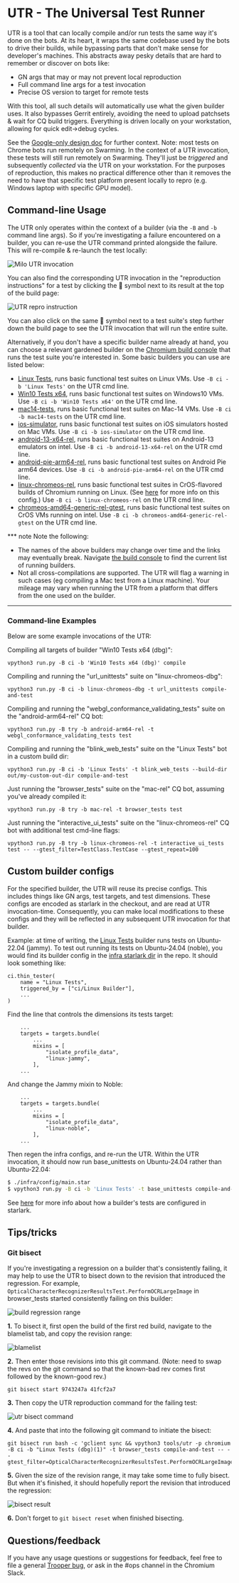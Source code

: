 # UTR - The Universal Test Runner

UTR is a tool that can locally compile and/or run tests the same way it's done
on the bots. At its heart, it wraps the same codebase used by the bots to drive
their builds, while bypassing parts that don't make sense for developer's
machines. This abstracts away pesky details that are hard to remember or
discover on bots like:
- GN args that may or may not prevent local reproduction
- Full command line args for a test invocation
- Precise OS version to target for remote tests

With this tool, all such details will automatically use what the given builder
uses. It also bypasses Gerrit entirely, avoiding the need to upload patchsets
& wait for CQ build triggers. Everything is driven locally on your workstation,
allowing for quick edit->debug cycles.

See the [Google-only design doc](https://goto.google.com/chrome-utr) for
further context. Note: most tests on Chrome bots run remotely on Swarming. In
the context of a UTR invocation, these tests will still run remotely on
Swarming. They'll just be _triggered_ and subsequently _collected_
via the UTR on your workstation. For the purposes of reproduction, this makes
no practical difference other than it removes the need to have that specific
test platform present locally to repro (e.g. Windows laptop with specific GPU
model).

## Command-line Usage

The UTR only operates within the context of a builder (via the `-B` and `-b`
command line args). So if you're investigating a failure encountered on a
builder, you can re-use the UTR command printed alongside the failure.
This will re-compile & re-launch the test locally:

![Milo UTR invocation](docs/milo_command.png)

You can also find the corresponding UTR invocation in the "reproduction
instructions" for a test by clicking the 📄 symbol next to its result at the
top of the build page:

![UTR repro instruction](docs/utr_repro_instruction.png)

You can also click on the same 📄 symbol next to a test suite's step further
down the build page to see the UTR invocation that will run the entire suite.

Alternatively, if you don't have a specific builder name already at hand, you
can choose a relevant gardened builder on the
[Chromium build console](https://build.chromium.org/) that runs the test suite
you're interested in. Some basic builders you can use are listed below:
- [Linux Tests](https://ci.chromium.org/ui/p/chromium/builders/ci/Linux%20Tests),
  runs basic functional test suites on Linux VMs. Use `-B ci -b 'Linux Tests'`
  on the UTR cmd line.
- [Win10 Tests x64](https://ci.chromium.org/ui/p/chromium/builders/ci/Win10%20Tests%20x64),
  runs basic functional test suites on Windows10 VMs. Use `-B ci -b
  'Win10 Tests x64'` on the UTR cmd line.
- [mac14-tests](https://ci.chromium.org/ui/p/chromium/builders/ci/mac14-tests),
  runs basic functional test suites on Mac-14 VMs. Use `-B ci -b mac14-tests`
  on the UTR cmd line.
- [ios-simulator](https://ci.chromium.org/ui/p/chromium/builders/ci/ios-simulator),
  runs basic functional test suites on iOS simulators hosted on Mac VMs. Use
  `-B ci -b ios-simulator` on the UTR cmd line.
- [android-13-x64-rel](https://ci.chromium.org/ui/p/chromium/builders/ci/android-13-x64-rel),
  runs basic functional test suites on Android-13 emulators on intel. Use `-B
  ci -b android-13-x64-rel` on the UTR cmd line.
- [android-pie-arm64-rel](https://ci.chromium.org/ui/p/chromium/builders/ci/android-pie-arm64-rel),
  runs basic functional test suites on Android Pie arm64 devices. Use `-B ci -b
  android-pie-arm64-rel` on the UTR cmd line.
- [linux-chromeos-rel](https://ci.chromium.org/ui/p/chromium/builders/ci/linux-chromeos-rel),
  runs basic functional test suites in CrOS-flavored builds of Chromium running
  on Linux. (See
  [here](https://chromium.googlesource.com/chromium/src/+/main/docs/chromeos_build_instructions.md#Chromium-OS-on-Linux-linux_chromeos)
  for more info on this config.) Use `-B ci -b linux-chromeos-rel` on the UTR
  cmd line.
- [chromeos-amd64-generic-rel-gtest](https://ci.chromium.org/ui/p/chromium/builders/ci/chromeos-amd64-generic-rel-gtest),
  runs basic functional test suites on CrOS VMs running on intel. Use `-B ci -b
  chromeos-amd64-generic-rel-gtest` on the UTR cmd line.

*** note
Note the following:
- The names of the above builders may change over time and the links may
  eventually break. Navigate [the build console](https://build.chromium.org/)
  to find the current list of running builders.
- Not all cross-compilations are supported. The UTR will flag a warning in such
  cases (eg compiling a Mac test from a Linux machine). Your mileage may vary
  when running the UTR from a platform that differs from the one used on the
  builder.
***

### Command-line Examples

Below are some example invocations of the UTR:

Compiling all targets of builder "Win10 Tests x64 (dbg)":
```
vpython3 run.py -B ci -b 'Win10 Tests x64 (dbg)' compile
```

Compiling and running the "url_unittests" suite on "linux-chromeos-dbg":
```
vpython3 run.py -B ci -b linux-chromeos-dbg -t url_unittests compile-and-test
```

Compiling and running the "webgl_conformance_validating_tests" suite on the
"android-arm64-rel" CQ bot:
```
vpython3 run.py -B try -b android-arm64-rel -t webgl_conformance_validating_tests test
```

Compiling and running the "blink_web_tests" suite on the "Linux Tests" bot in a
custom build dir:
```
vpython3 run.py -B ci -b 'Linux Tests' -t blink_web_tests --build-dir out/my-custom-out-dir compile-and-test
```

Just running the "browser_tests" suite on the "mac-rel" CQ bot, assuming you've
already compiled it:
```
vpython3 run.py -B try -b mac-rel -t browser_tests test
```

Just running the "interactive_ui_tests" suite on the "linux-chromeos-rel" CQ bot
with additional test cmd-line flags:
```
vpython3 run.py -B try -b linux-chromeos-rel -t interactive_ui_tests test -- --gtest_filter=TestClass.TestCase --gtest_repeat=100
```

## Custom builder configs

For the specified builder, the UTR will reuse its precise configs. This includes
things like GN args, test targets, and test dimensions. These configs are
encoded as starlark in the checkout, and are read at UTR invocation-time.
Consequently, you can make local modifications to these configs and they will be
reflected in any subsequent UTR invocation for that builder.

Example: at time of writing, the
[Linux Tests](https://ci.chromium.org/ui/p/chromium/builders/ci/Linux%20Tests)
builder runs tests on Ubuntu-22.04 (jammy). To test out running its tests on
Ubuntu-24.04 (noble), you would find its builder config in the
[infra starlark dir](https://source.chromium.org/chromium/chromium/src/+/main:infra/config/subprojects/)
in the repo. It should look something like:
```
ci.thin_tester(
    name = "Linux Tests",
    triggered_by = ["ci/Linux Builder"],
    ...
)
```

Find the line that controls the dimensions its tests target:
```
    ...
    targets = targets.bundle(
        ...
        mixins = [
            "isolate_profile_data",
            "linux-jammy",
        ],
    ...
```

And change the Jammy mixin to Noble:
```
    ...
    targets = targets.bundle(
        ...
        mixins = [
            "isolate_profile_data",
            "linux-noble",
        ],
    ...
```

Then regen the infra configs, and re-run the UTR. Within the UTR invocation,
it should now run base_unittests on Ubuntu-24.04 rather than Ubuntu-22.04:
```sh
$ ./infra/config/main.star
$ vpython3 run.py -B ci -b 'Linux Tests' -t base_unittests compile-and-test
```

See [here](../../infra/config/targets/README.md) for more info about how a
builder's tests are configured in starlark.

## Tips/tricks

### Git bisect

If you're investigating a regression on a builder that's consistently failing,
it may help to use the UTR to bisect down to the revision that introduced the
regression. For example,
`OpticalCharacterRecognizerResultsTest.PerformOCRLargeImage` in browser_tests
started consistently failing on this builder:

![build regression range](docs/regression_range.png)

**1.** To bisect it, first open the build of the first red build, navigate to the
blamelist tab, and copy the revision range:

![blamelist](docs/blamelist.png)

**2.** Then enter those revisions into this git command. (Note: need to swap the
revs on the git command so that the known-bad rev comes first followed by the
known-good rev.)
```
git bisect start 9743247a 41fcf2a7
```

**3.** Then copy the UTR reproduction command for the failing test:

![utr bisect command](docs/utr_bisect_cmd.png)

**4.** And paste that into the following git command to initiate the bisect:
```
git bisect run bash -c 'gclient sync && vpython3 tools/utr -p chromium -B ci -b "Linux Tests (dbg)(1)" -t browser_tests compile-and-test -- --gtest_filter=OpticalCharacterRecognizerResultsTest.PerformOCRLargeImage'
```

**5.** Given the size of the revision range, it may take some time to fully
bisect. But when it's finished, it should hopefully report the revision that
introduced the regression:

![bisect result](docs/bisect_result.png)

**6.** Don't forget to `git bisect reset` when finished bisecting.

## Questions/feedback

If you have any usage questions or suggestions for feedback, feel free to file
a general [Trooper bug](https://g.co/bugatrooper), or ask in the #ops channel in
the Chromium Slack.
